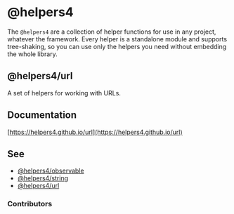 # @helpers4

The `@helpers4` are a collection of helper functions for use in any project, whatever the framework.
Every helper is a standalone module and supports tree-shaking, so you can use only the helpers you need without embedding the whole library.

## @helpers4/url

A set of helpers for working with URLs.

## Documentation

[https://helpers4.github.io/url](https://helpers4.github.io/url)

## See

- [@helpers4/observable](https://www.npmjs.com/package/@helpers4/observable)
- [@helpers4/string](https://www.npmjs.com/package/@helpers4/string)
- [@helpers4/url](https://www.npmjs.com/package/@helpers4/url)

### Contributors
